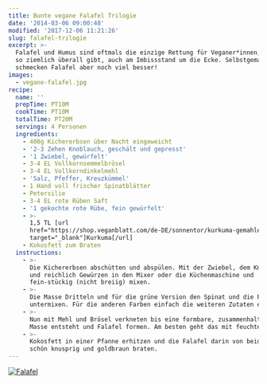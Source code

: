 ```yaml
---
title: Bunte vegane Falafel Trilogie
date: '2014-03-06 09:00:48'
modified: '2017-12-06 11:21:26'
slug: falafel-trilogie
excerpt: >-
  Falafel und Humus sind oftmals die einzige Rettung für Veganer*innen, die es
  so ziemlich überall gibt, auch am Imbissstand um die Ecke. Selbstgemacht
  schmecken Falafel aber noch viel besser!
images:
  - vegane-falafel.jpg
recipe:
  name: ''
  prepTime: PT10M
  cookTime: PT10M
  totalTime: PT20M
  servings: 4 Personen
  ingredients:
    - 400g Kichererbsen über Nacht eingeweicht
    - '2-3 Zehen Knoblauch, geschält und gepresst'
    - '1 Zwiebel, gewürfelt'
    - 3-4 EL Vollkornsemmelbrösel
    - 3-4 EL Vollkorndinkelmehl
    - 'Salz, Pfeffer, Kreuzkümmel'
    - 1 Hand voll frischer Spinatblätter
    - Petersilie
    - 3-4 EL rote Rüben Saft
    - '1 gekochte rote Rübe, fein gewürfelt'
    - >-
      1,5 TL [url
      href="https://shop.veganblatt.com/de-DE/sonnentor/kurkuma-gemahlen"
      target="_blank"]Kurkuma[/url]
    - Kokosfett zum Braten
  instructions:
    - >-
      Die Kichererbsen abschütten und abspülen. Mit der Zwiebel, dem Knoblauch
      und reichlich Gewürzen in den Mixer oder die Küchenmaschine und
      fein-stückig (nicht breiig) mixen.
    - >-
      Die Masse Dritteln und für die grüne Version den Spinat und die Petersilie
      untermixen. Für die anderen Farben einfach die weiteren Zutaten einrühren.
    - >-
      Nun mit Mehl und Brösel verkneten bis eine formbare, zusammenhaltende
      Masse entsteht und Falafel formen. Am besten geht das mit feuchten Händen.
    - >-
      Kokosfett in einer Pfanne erhitzen und die Falafel darin von beiden Seiten
      schön knusprig und goldbraun braten.
---
```


[<!-- Image removed (no copyright): falafel-trilogie.jpg -->](https://www.veganblatt.com/i/falafel-trilogie.jpg) [![Falafel](https://www.veganblatt.com/i/vegane-falafel.jpg)](https://www.veganblatt.com/i/vegane-falafel.jpg)
